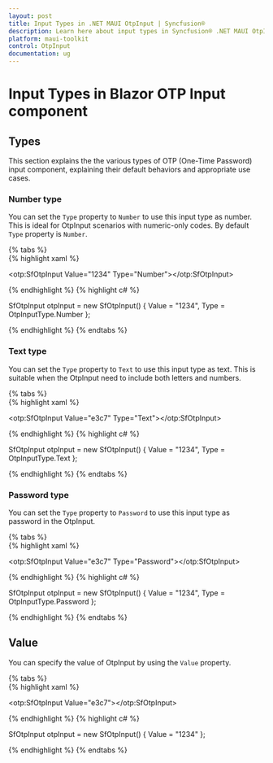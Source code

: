 ```yaml
---
layout: post
title: Input Types in .NET MAUI OtpInput | Syncfusion®
description: Learn here about input types in Syncfusion® .NET MAUI OtpInput (SfOtpInput) control in your cross-platform applications.
platform: maui-toolkit
control: OtpInput
documentation: ug
---
```


# Input Types in Blazor OTP Input component

## Types

This section explains the the various types of OTP (One-Time Password) input component, explaining their default behaviors and appropriate use cases.

### Number type

You can set the `Type` property to `Number` to use this input type as number. This is ideal for OtpInput scenarios with numeric-only codes. By default `Type` property is `Number`.

{% tabs %}	
{% highlight xaml %}

<otp:SfOtpInput Value="1234" Type="Number"></otp:SfOtpInput>
	
{% endhighlight %}
{% highlight c# %}

SfOtpInput otpInput = new SfOtpInput()
{
    Value = "1234",
    Type = OtpInputType.Number
};

{% endhighlight %}
{% endtabs %}

### Text type

You can set the `Type` property to `Text` to use this input type as text. This is suitable when the OtpInput need to include both letters and numbers.

{% tabs %}	
{% highlight xaml %}

<otp:SfOtpInput Value="e3c7" Type="Text"></otp:SfOtpInput>
	
{% endhighlight %}
{% highlight c# %}

SfOtpInput otpInput = new SfOtpInput()
{
    Value = "1234",
    Type = OtpInputType.Text
};

{% endhighlight %}
{% endtabs %}

### Password type

You can set the `Type` property to `Password` to use this input type as password in the OtpInput.

{% tabs %}	
{% highlight xaml %}

<otp:SfOtpInput Value="e3c7" Type="Password"></otp:SfOtpInput>
	
{% endhighlight %}
{% highlight c# %}

SfOtpInput otpInput = new SfOtpInput()
{
    Value = "1234",
    Type = OtpInputType.Password
};

{% endhighlight %}
{% endtabs %}

## Value

You can specify the value of OtpInput by using the `Value` property.

{% tabs %}	
{% highlight xaml %}

<otp:SfOtpInput Value="e3c7"></otp:SfOtpInput>
	
{% endhighlight %}
{% highlight c# %}

SfOtpInput otpInput = new SfOtpInput()
{
    Value = "1234"
};

{% endhighlight %}
{% endtabs %}